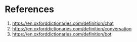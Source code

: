 References
==========

1.	https://en.oxforddictionaries.com/definition/chat
2.	https://en.oxforddictionaries.com/definition/conversation
3.	https://en.oxforddictionaries.com/definition/bot
